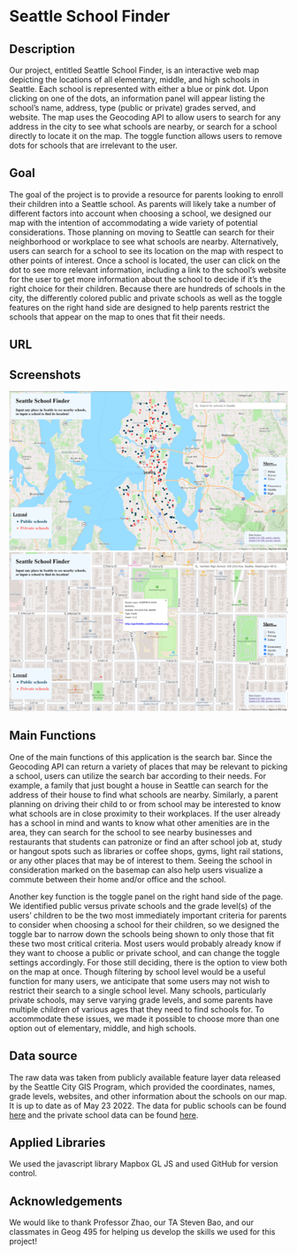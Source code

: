 # Seattle School Finder

## Description
Our project, entitled Seattle School Finder, is an interactive web map depicting the locations of all elementary, middle, and high schools in Seattle. Each school is represented with either a blue or pink dot. Upon clicking on one of the dots, an information panel will appear listing the school’s name, address, type (public or private) grades served, and website. The map uses the Geocoding API to allow users to search for any address in the city to see what schools are nearby, or search for a school directly to locate it on the map. The toggle function allows users to remove dots for schools that are irrelevant to the user.

## Goal
The goal of the project is to provide a resource for parents looking to enroll their children into a Seattle school. As parents will likely take a number of different factors into account when choosing a school, we designed our map with the intention of accommodating a wide variety of potential considerations. Those planning on moving to Seattle can search for their neighborhood or workplace to see what schools are nearby. Alternatively, users can search for a school to see its location on the map with respect to other points of interest. Once a school is located, the user can click on the dot to see more relevant information, including a link to the school’s website for the user to get more information about the school to decide if it’s the right choice for their children. Because there are hundreds of schools in the city, the differently colored public and private schools as well as the toggle features on the right hand side are designed to help parents restrict the schools that appear on the map to ones that fit their needs.

## URL

## Screenshots

![1](assets/screenshot1.png)
![2](assets/screenshot2.png)


## Main Functions
One of the main functions of this application is the search bar. Since the Geocoding API can return a variety of places that may be relevant to picking a school, users can utilize the search bar according to their needs. For example, a family that just bought a house in Seattle can search for the address of their house to find what schools are nearby. Similarly, a parent planning on driving their child to or from school may be interested to know what schools are in close proximity to their workplaces. If the user already has a school in mind and wants to know what other amenities are in the area, they can search for the school to see nearby businesses and restaurants that students can patronize or find an after school job at, study or hangout spots such as libraries or coffee shops, gyms, light rail stations, or any other places that may be of interest to them. Seeing the school in consideration marked on the basemap can also help users visualize a commute between their home and/or office and the school.

Another key function is the toggle panel on the right hand side of the page. We identified public versus private schools and the grade level(s) of the users’ children to be the two most immediately important criteria for parents to consider when choosing a school for their children, so we designed the toggle bar to narrow down the schools being shown to only those that fit these two most critical criteria. Most users would probably already know if they want to choose a public or private school, and can change the toggle settings accordingly. For those still deciding, there is the option to view both on the map at once. Though filtering by school level would be a useful function for many users, we anticipate that some users may not wish to restrict their search to a single school level. Many schools, particularly private schools, may serve varying grade levels, and some parents have multiple children of various ages that they need to find schools for. To accommodate these issues, we made it possible to choose more than one option out of elementary, middle, and high schools. 

## Data source
The raw data was taken from publicly available feature layer data released by the Seattle City GIS Program, which provided the coordinates, names, grade levels, websites, and other information about the schools on our map. It is up to date as of May 23 2022. The data for public schools can be found [here]( https://data-seattlecitygis.opendata.arcgis.com/datasets/SeattleCityGIS::public-schools/explore?location=47.595213%2C-122.272143%2C10.86) and the private school data can be found [here](https://data-seattlecitygis.opendata.arcgis.com/datasets/SeattleCityGIS::private-schools-1/explore?location=47.610266%2C-122.312178%2C11.00).

## Applied Libraries

We used the javascript library Mapbox GL JS and used GitHub for version control.

## Acknowledgements
We would like to thank Professor Zhao, our TA Steven Bao, and our classmates in Geog 495 for helping us develop the skills we used for this project!
